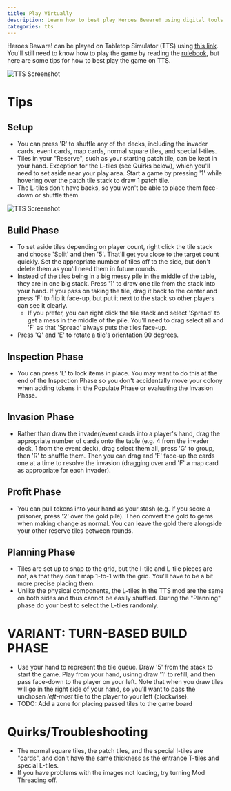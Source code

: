 ```yaml
---
title: Play Virtually
description: Learn how to best play Heroes Beware! using digital tools
categories: tts
---
```

<style type="text/css" rel="stylesheet">
</style>
Heroes Beware! can be played on Tabletop Simulator (TTS) using [this link](https://steamcommunity.com/sharedfiles/filedetails/?id=2926062569).
You'll still need to know how to play the game by reading the [rulebook](rules.html), but here are some tips for how to best play the game on TTS.

![TTS Screenshot](media/images/TTS_Screenshot_2023-02-01_100211.png)

# Tips
## Setup
- You can press 'R' to shuffle any of the decks, including the invader cards, event cards, map cards, normal square tiles, and special I-tiles.
- Tiles in your "Reserve", such as your starting patch tile, can be kept in your hand. Exception for the L-tiles (see Quirks below), which you'll need to set aside near your play area. Start a game by pressing '1' while hovering over the patch tile stack to draw 1 patch tile.
- The L-tiles don't have backs, so you won't be able to place them face-down or shuffle them.


![TTS Screenshot](media/images/TTS_Screenshot_2023-02-01_100336.png)

## Build Phase
- To set aside tiles depending on player count, right click the tile stack and choose 'Split' and then '5'. That'll get you close to the target count quickly. Set the appropriate number of tiles off to the side, but don't delete them as you'll need them in future rounds.
- Instead of the tiles being in a big messy pile in the middle of the table, they are in one big stack. Press '1' to draw one tile from the stack into your hand. If you pass on taking the tile, drag it back to the center and press 'F' to flip it face-up, but put it next to the stack so other players can see it clearly.
  - If you prefer, you can right click the tile stack and select 'Spread' to get a mess in the middle of the pile. You'll need to drag select all and 'F' as that 'Spread' always puts the tiles face-up.
- Press 'Q' and 'E' to rotate a tile's orientation 90 degrees.
## Inspection Phase
- You can press 'L' to lock items in place. You may want to do this at the end of the Inspection Phase so you don't accidentally move your colony when adding tokens in the Populate Phase or evaluating the Invasion Phase.
## Invasion Phase
- Rather than draw the invader/event cards into a player's hand, drag the appropriate number of cards onto the table (e.g. 4 from the invader deck, 1 from the event deck), drag select them all, press 'G' to group, then 'R' to shuffle them. Then you can drag and 'F' face-up the cards one at a time to resolve the invasion (dragging over and 'F' a map card as appropriate for each invader).
## Profit Phase
- You can pull tokens into your hand as your stash (e.g. if you score a prisoner, press '2' over the gold pile). Then convert the gold to gems when making change as normal. You can leave the gold there alongside your other reserve tiles between rounds.
## Planning Phase
- Tiles are set up to snap to the grid, but the I-tile and L-tile pieces are not, as that they don't map 1-to-1 with the grid. You'll have to be a bit more precise placing them.
- Unlike the physical components, the L-tiles in the TTS mod are the same on both sides and thus cannot be easily shuffled. During the "Planning" phase do your best to select the L-tiles randomly.

# VARIANT: TURN-BASED BUILD PHASE
- Use your hand to represent the tile queue. Draw '5' from the stack to start the game. Play from your hand, usinng draw '1' to refill, and then pass face-down to the player on your left. Note that when you draw tiles will go in the right side of your hand, so you'll want to pass the unchosen _left-most_ tile to the player to your left (clockwise).
- TODO: Add a zone for placing passed tiles to the game board

# Quirks/Troubleshooting
- The normal square tiles, the patch tiles, and the special I-tiles are "cards", and don't have the same thickness as the entrance T-tiles and special L-tiles.
- If you have problems with the images not loading, try turning Mod Threading off.
